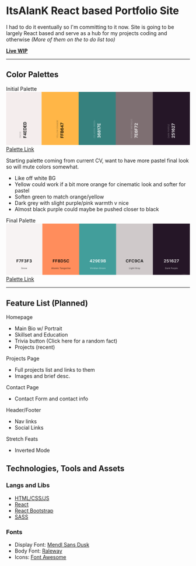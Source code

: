 # ItsAlanK React based Portfolio Site

I had to do it eventually so I'm committing to it now. Site is going to be largely React based and serve as a hub for my projects coding and otherwise _(More of them on the to do list too)_

[**Live WIP**](https://itsalank.com)

---

## Color Palettes

Initial Palette
![Coolors Color Palette](./docs/palette.png)
[Palette Link](https://coolors.co/f4eded-ffb647-36817e-7e6f72-251627)

Starting palette coming from current CV, want to have more pastel final look so will mute colors somewhat.

- Like off white BG
- Yellow could work if a bit more orange for cinematic look and softer for pastel
- Soften green to match orange/yellow
- Dark grey with slight purple/pink warmth v nice
- Almost black purple could maybe be pushed closer to black

Final Palette
![Coolors Color Palette](./docs/palette-final.png)
[Palette Link](https://coolors.co/f7f3f3-ff8d5c-429e9b-cfc9ca-251627)

---

## Feature List (Planned)

Homepage
- Main Bio w/ Portrait
- Skillset and Education
- Trivia button (Click here for a random fact)
- Projects (recent)

Projects Page
- Full projects list and links to them
- Images and brief desc.

Contact Page
- Contact Form and contact info

Header/Footer
- Nav links
- Social Links

Stretch Feats
- Inverted Mode


## Technologies, Tools and Assets

### Langs and Libs
- [HTML/CSS/JS](https://letmegooglethat.com/?q=What+is+html)
- [React](https://reactjs.org/)
- [React Bootstrap](https://react-bootstrap.github.io/)
- [SASS](https://sass-lang.com/)
### Fonts

- Display Font: [Mendl Sans Dusk](https://fonts.adobe.com/fonts/mendl-sans)
- Body Font: [Raleway](https://fonts.google.com/specimen/Raleway)
- Icons: [Font Awesome](https://fontawesome.com/v5/docs/web/use-with/react)

